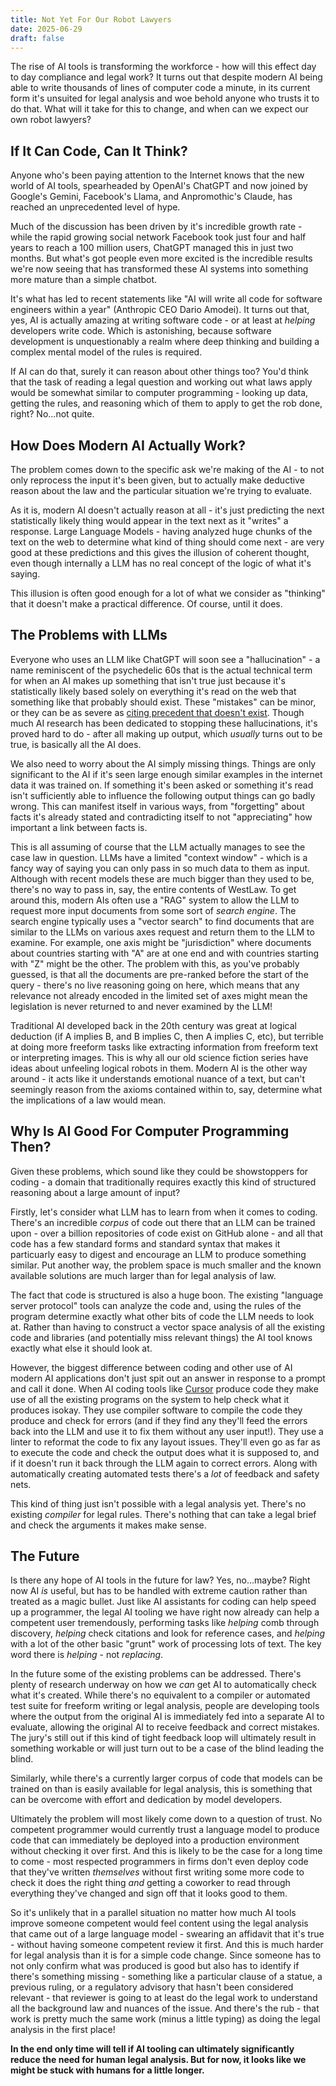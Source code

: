 ```yaml
---
title: Not Yet For Our Robot Lawyers
date: 2025-06-29
draft: false
---
```


The rise of AI tools is transforming the workforce - how will this effect day to day compliance and legal work?  It turns out that despite modern AI being able to write thousands of lines of computer code a minute, in its current form it's unsuited for legal analysis and woe behold anyone who trusts it to do that.  What will it take for this to change, and when can we expect our own robot lawyers?

<!--more-->
## If It Can Code, Can It Think?

Anyone who's been paying attention to the Internet knows that the new world of AI tools, spearheaded by OpenAI's ChatGPT and now joined by Google's Gemini, Facebook's Llama, and Anpromothic's Claude, has reached an unprecedented level of hype.

Much of the discussion has been driven by it's incredible growth rate - while the rapid growing social network Facebook took just four and half years to reach a 100 million users, ChatGPT managed this in just two months.  But what's got people even more excited is the incredible results we're now seeing that has transformed these AI systems into something more mature than a simple chatbot.

It's what has led to recent statements like "AI will write all code for software engineers within a year" (Anthropic CEO Dario Amodei).  It turns out that, yes, AI is actually amazing at writing software code - or at least at *helping* developers write code.  Which is astonishing, because software development is unquestionably a realm where deep thinking and building a complex mental model of the rules is required.

If AI can do that, surely it can reason about other things too?  You'd think that the task of reading a legal question and working out what laws apply would be somewhat similar to computer programming - looking up data, getting the rules, and reasoning which of them to apply to get the rob done, right?  No...not quite.
## How Does Modern AI Actually Work?

The problem comes down to the specific ask we're making of the AI - to not only reprocess the input it's been given, but to actually make deductive reason about the law and the particular situation we're trying to evaluate.

As it is, modern AI doesn't actually reason at all - it's just predicting the next statistically likely thing would appear in the text next as it "writes" a response.  Large Language Models - having analyzed huge chunks of the text on the web to determine what kind of thing should come next - are very good at these predictions and this gives the illusion of coherent thought, even though internally a LLM has no real concept of the logic of what it's saying.

This illusion is often good enough for a lot of what we consider as "thinking" that it doesn't make a practical difference.  Of course, until it does.
## The Problems with LLMs

Everyone who uses an LLM like ChatGPT will soon see a "hallucination" - a name reminiscent of the psychedelic 60s that is the actual technical term for when an AI makes up something that isn't true just because it's statistically likely based solely on everything it's read on the web that something like that probably should exist.  These "mistakes" can be minor, or they can be as severe as [citing precedent that doesn't exist](https://www.damiencharlotin.com/hallucinations/).   Though much AI research has been dedicated to stopping these hallucinations, it's proved hard to do - after all making up output, which *usually* turns out to be true, is basically all the AI does.

We also need to worry about the AI simply missing things.  Things are only significant to the AI if it's seen large enough similar examples in the internet data it was trained on.  If something it's been asked or something it's read isn't sufficiently able to influence the following output things can go badly wrong.  This can manifest itself in various ways, from "forgetting" about facts it's already stated and contradicting itself to not "appreciating" how important a link between facts is.

This is all assuming of course that the LLM actually manages to see the case law in question.  LLMs have a limited "context window" - which is a fancy way of saying you can only pass in so much data to them as input.  Although with recent models these are much bigger than they used to be, there's no way to pass in, say, the entire contents of WestLaw.  To get around this, modern AIs often use a "RAG" system to allow the LLM to request more input documents from some sort of *search engine*.  The search engine typically uses a "vector search" to find documents that are similar to the LLMs on various axes request and return them to the LLM to examine.  For example, one axis might be "jurisdiction" where documents about countries starting with "A" are at one end and with countries starting with "Z" might be the other.  The problem with this, as you've probably guessed, is that all the documents are pre-ranked before the start of the query - there's no live reasoning going on here, which means that any relevance not already encoded in the limited set of axes might mean the legislation is never returned to and never examined by the LLM!

Traditional AI developed back in the 20th century was great at logical deduction (if A implies B, and B implies C, then A implies C, etc), but terrible at doing more freeform tasks like extracting information from freeform text or interpreting images.  This is why all our old science fiction series have ideas about unfeeling logical robots in them.  Modern AI is the other way around - it acts like it understands emotional nuance of a text, but can't seemingly reason from the axioms contained within to, say, determine what the implications of a law would mean.
## Why Is AI Good For Computer Programming Then?

Given these problems, which sound like they could be showstoppers for coding - a domain that traditionally requires exactly this kind of structured reasoning about a large amount of input? 

Firstly, let's consider what LLM has to learn from when it comes to coding.  There's an incredible *corpus* of code out there that an LLM can be trained upon - over a billion repositories of code exist on GitHub alone - and all that code has a few standard forms and standard syntax that makes it particuarly easy to digest and encourage an LLM to produce something similar.  Put another way, the problem space is much smaller and the known available solutions are much larger than for legal analysis of law.

The fact that code is structured is also a huge boon.  The existing "language server protocol" tools can analyze the code and, using the rules of the program determine exactly what other bits of code the LLM needs to look at.  Rather than having to construct a vector space analysis of all the existing code and libraries (and potentially miss relevant things) the AI tool knows exactly what else it should look at.

However, the biggest difference between coding and other use of AI  modern AI applications don't just spit out an answer in response to a prompt and call it done.  When AI coding tools like [Cursor](https://www.cursor.com/) produce code they make use of all the existing programs on the system to help check what it produces isokay. They use compiler software to compile the code they produce and check for errors (and if they find any they'll feed the errors back into the LLM and use it to fix them without any user input!).  They use a linter to reformat the code to fix any layout issues.  They'll even go as far as to execute the code and check the output does what it is supposed to, and if it doesn't run it back through the LLM again to correct errors.  Along with automatically creating automated tests there's a *lot* of feedback and safety nets.

This kind of thing just isn't possible with a legal analysis yet.  There's no existing *compiler* for legal rules.  There's nothing that can take a legal brief and check the arguments it makes make sense.
## The Future

Is there any hope of AI tools in the future for law?  Yes, no...maybe?  Right now AI *is* useful, but has to be handled with extreme caution rather than treated as a magic bullet.  Just like AI assistants for coding can help speed up a programmer, the legal AI tooling we have right now already can help a competent user tremendously, performing tasks like *helping* comb through discovery, *helping* check citations and look for reference cases, and *helping* with a lot of the other basic "grunt" work of processing lots of text.  The key word there is _helping_ - not _replacing_.

In the future some of the existing problems can be addressed.  There's plenty of research underway on how we *can* get AI to automatically check what it's created.  While there's no equivalent to a compiler or automated test suite for freeform writing or legal analysis, people are developing tools where the output from the original AI is immediately fed into a separate AI to evaluate, allowing the original AI to receive feedback and correct mistakes.  The jury's still out if this kind of tight feedback loop will ultimately result in something workable or will just turn out to be a case of the blind leading the blind.
 
Similarly, while there's a currently larger corpus of code that models can be trained on than is easily available for legal analysis, this is something that can be overcome with effort and dedication by model developers. 

Ultimately the problem will most likely come down to a question of trust.  No competent programmer would currently trust a language model to produce code that can immediately be deployed into a production environment without checking it over first.  And this is likely to be the case for a long time to come - most respected programmers in firms don't even deploy code that they've written *themselves* without first writing some more code to check it does the right thing *and* getting a coworker to read through everything they've changed and sign off that it looks good to them.

So it's unlikely that in a parallel situation no matter how much AI tools improve someone competent would feel content using the legal analysis that came out of a large language model - swearing an affidavit that it's true - without having someone competent review it first.  And this is much harder for legal analysis than it is for a simple code change.  Since someone has to not only confirm what was produced is good but also has to identify if there's something missing - something like a particular clause of a statue, a previous ruling, or a regulatory advisory that hasn't been considered relevant - that reviewer is going to at least do the legal work to understand all the background law and nuances of the issue.  And there's the rub - that work is pretty much the same work (minus a little typing) as doing the legal analysis in the first place!

**In the end only time will tell if AI tooling can ultimately significantly reduce the need for human legal analysis.  But for now, it looks like we might be stuck with humans for a little longer.**
